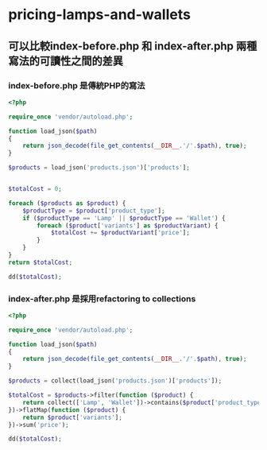 # pricing-lamps-and-wallets

## 可以比較index-before.php 和 index-after.php 兩種寫法的可讀性之間的差異
### index-before.php 是傳統PHP的寫法

```php
<?php

require_once 'vendor/autoload.php';

function load_json($path)
{
    return json_decode(file_get_contents(__DIR__.'/'.$path), true);
}

$products = load_json('products.json')['products'];


$totalCost = 0;

foreach ($products as $product) {
    $productType = $product['product_type'];
    if ($productType == 'Lamp' || $productType == 'Wallet') {
        foreach ($product['variants'] as $productVariant) {
            $totalCost += $productVariant['price'];
        }
    }
}
return $totalCost;

dd($totalCost);
```

### index-after.php 是採用refactoring to collections

```php
<?php

require_once 'vendor/autoload.php';

function load_json($path)
{
    return json_decode(file_get_contents(__DIR__.'/'.$path), true);
}

$products = collect(load_json('products.json')['products']);

$totalCost = $products->filter(function ($product) {
    return collect(['Lamp', 'Wallet'])->contains($product['product_type']);
})->flatMap(function ($product) {
    return $product['variants'];
})->sum('price');

dd($totalCost);
```